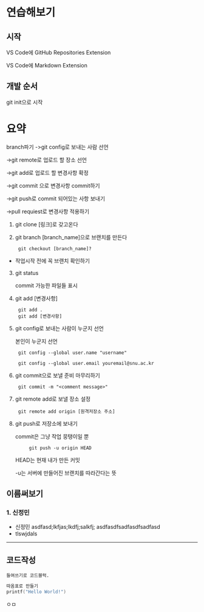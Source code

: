 # 연습해보기


## 시작
VS Code에 GitHub Repositories Extension 


VS Code에 Markdown Extension
## 개발 순서
git init으로 시작

# 요약
branch파기
->git config로 보내는 사람 선언

->git remote로 업로드 할 장소 선언

->git add로 업로드 할 변경사항 확정

 ->git commit 으로 변경사항 
 commit하기

 ->git push로 commit 되어있는 사항 보내기
 
 ->pull requiest로 변경사항 적용하기

1. git clone [링크]로 갖고온다
2. git branch [branch_name]으로 브랜치를 만든다

        git checkout [branch_name]?


+ 작업시작 전에 꼭 브랜치 확인하기
3. git status

    commit 가능한 파일들 표시

4. git add [변경사항]
    
        git add .
        git add [변경사항]
    
5. git config로 보내는 사람이 누군지 선언

    본인이 누군지 선언

        git config --global user.name "username"

        git config --global user.email youremail@snu.ac.kr
6. git commit으로 보낼 준비 마무리하기

        git commit -m "<comment message>"


7. git remote add로 보낼 장소 설정

        git remote add origin [원격저장소 주소]

8. git push로 저장소에 보내기
    
    commit은 그냥 작업 뭉탱이일 뿐

            git push -u origin HEAD

    HEAD는 현재 내가 만든 커밋

    -u는 서버에 만들어진 브랜치를 따라간다는 뜻


## 이름써보기
### 1. 신정민
+ 신정민
asdfasd;lkfjas;lkdfj;salkfj;
  asdfasdfsadfasdfsadfasd
+ tlswjdals

-------------
## 코드작성
    들여쓰기로 코드블럭.
``` C
따옴표로 만들기
printf("Hello World!")
``` 
ㅇㅁ
